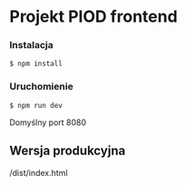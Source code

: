 # Projekt PIOD frontend

### Instalacja

```
$ npm install
```

### Uruchomienie

```
$ npm run dev
```

Domyślny port 8080

## Wersja produkcyjna

/dist/index.html
